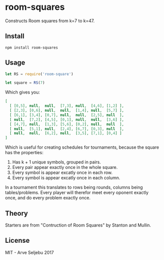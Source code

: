 # room-squares

Constructs Room squares from k=7 to k=47.

## Install
```
npm install room-squares
```

## Usage
```js
let RS = require('room-square')

let square = RS(7)
```

Which gives you:
```json
[
  [ [0,5], null,  null,  [7,3], null,  [4,6], [1,2] ],
  [ [2,3], [0,6], null,  null,  [1,4], null,  [5,7] ],
  [ [6,1], [3,4], [0,7], null,  null,  [2,5], null  ],
  [ null,  [7,2], [4,5], [0,1], null,  null,  [3,6] ],
  [ [4,7], null,  [1,3], [5,6], [0,2], null,  null  ],
  [ null,  [5,1], null,  [2,4], [6,7], [0,3], null  ],
  [ null,  null,  [6,2], null,  [3,5], [7,1], [0,4] ]
]
```

Which is useful for creating schedules for tournaments, because the square has the properties:

1. Has k + 1 unique symbols, grouped in pairs.
2. Every pair appear exactly once in the whole square.
3. Every symbol is appear excatly once in each row.
4. Every symbol is appear excatly once in each column.

In a tournament this translates to rows being rounds, columns being tables/problems. Every player will therefor meet every oponent exactly once, and do every problem exactly once.

## Theory
Starters are from "Contruction of Room Squares" by Stanton and Mullin.

## License
MIT - Arve Seljebu 2017
